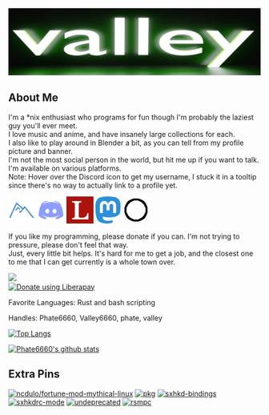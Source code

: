 <img src="https://github.com/Phate6660/Phate6660/blob/master/valley-banner.png?raw=true"/>

## About Me

I'm a \*nix enthusiast who programs for fun though I'm probably the laziest guy you'll ever meet.<br>
I love music and anime, and have insanely large collections for each.<br>
I also like to play around in Blender a bit, as you can tell from my profile picture and banner.<br>
I'm not the most social person in the world, but hit me up if you want to talk. I'm available on various platforms.<br>
Note: Hover over the Discord icon to get my username, I stuck it in a tooltip since there's no way to actually link to a profile yet.

<a href="https://codeberg.org/Phate6660"><img src="https://github.com/Phate6660/Phate6660/blob/master/codeberg.png?raw=true" title="Codeberg"/></a> <a href="https://discord.com"><img src="https://github.com/Phate6660/Phate6660/blob/master/discord.png?raw=true" title="Phate6660#6270"/></a> <a href="https://lobste.rs/u/Phate6660"><img src="https://github.com/Phate6660/Phate6660/blob/master/lobsters.png?raw=true" title="Lobsters"/></a> <a rel="me" href="https://fosstodon.org/@Phate6660"><img src="https://github.com/Phate6660/Phate6660/blob/master/mastodon.png?raw=true" title="Mastodon"/></a>  <a href="https://sr.ht/~phate"><img src="https://github.com/Phate6660/Phate6660/blob/master/sourcehut.png?raw=true" title="sourcehut"/></a>

If you like my programming, please donate if you can. I'm not trying to pressure, please don't feel that way.<br>
Just, every little bit helps. It's hard for me to get a job, and the closest one to me that I can get currently is a whole town over.

<img src="https://img.shields.io/liberapay/patrons/Phate6660.svg?logo=liberapay"><br>
<noscript><a href="https://liberapay.com/Phate6660/donate"><img alt="Donate using Liberapay" src="https://liberapay.com/assets/widgets/donate.svg"></a></noscript>

Favorite Languages: Rust and bash scripting

Handles: Phate6660, Valley6660, phate, valley

[![Top Langs](https://github-readme-stats.vercel.app/api/top-langs/?username=Phate6660&hide=javascript,lua,shell&theme=dark&layout=compact)](https://github.com/anuraghazra/github-readme-stats)

[![Phate6660's github stats](https://github-readme-stats.vercel.app/api?username=Phate6660&show_icons=true&theme=dark)](https://github.com/Phate6660)

## Extra Pins

[![ncdulo/fortune-mod-mythical-linux](https://github-readme-stats.vercel.app/api/pin/?username=ncdulo&repo=fortune-mod-mythical-linux&show_owner=true&theme=dark)](https://github.com/ncdulo/fortune-mod-mythical-linux)
[![pkg](https://github-readme-stats.vercel.app/api/pin/?username=Phate6660&repo=pkg&theme=dark)](https://github.com/Phate6660/pkg)
[![sxhkd-bindings](https://github-readme-stats.vercel.app/api/pin/?username=Phate6660&repo=sxhkd-bindings&theme=dark)](https://github.com/Phate6660/sxhkd-bindings)
[![sxhkdrc-mode](https://github-readme-stats.vercel.app/api/pin/?username=Phate6660&repo=sxhkdrc-mode&theme=dark)](https://github.com/Phate6660/sxhkdrc-mode)
[![undeprecated](https://github-readme-stats.vercel.app/api/pin/?username=Phate6660&repo=undeprecated&theme=dark)](https://github.com/Phate6660/undeprecated)
[![rsmpc](https://github-readme-stats.vercel.app/api/pin/?username=Phate6660&repo=rsmpc&theme=dark)](https://github.com/Phate6660/rsmpc)
